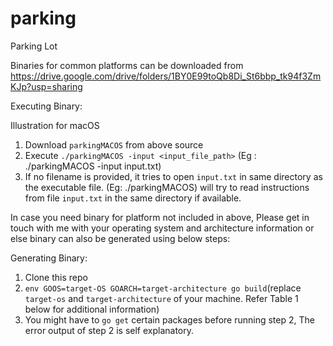 # parking
Parking Lot

Binaries for common platforms can be downloaded from 
https://drive.google.com/drive/folders/1BY0E99toQb8Di_St6bbp_tk94f3ZmKJp?usp=sharing

Executing Binary:

Illustration for macOS
1. Download `parkingMACOS` from above source
2. Execute `./parkingMACOS -input <input_file_path>` (Eg : ./parkingMACOS -input input.txt)
3. If no filename is provided, it tries to open `input.txt` in same directory as the executable file.
(Eg: ./parkingMACOS) will try to read instructions from file `input.txt` in the same directory if available.

In case you need binary for platform not included in above, Please get in touch with me with your operating system and architecture information
or else binary can also be generated using below steps:

Generating Binary:
1. Clone this repo
2. `env GOOS=target-OS GOARCH=target-architecture go build`(replace `target-os` and `target-architecture` of your machine. Refer Table 1 below for additional information)
3. You might have to `go get` certain packages before running step 2, The error output of step 2 is self explanatory.
